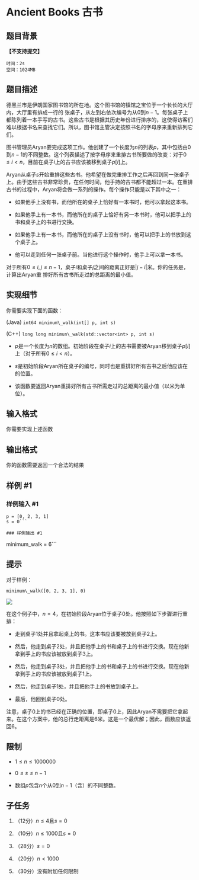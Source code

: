 # Ancient Books 古书

## 题目背景

**【不支持提交】**

```plain
时间：2s
空间：1024MB
```

## 题目描述

德黑兰市是伊朗国家图书馆的所在地。这个图书馆的镇馆之宝位于一个长长的大厅内，大厅里有排成一行的 张桌子，从左到右依次编号为从$0$到$n-1$。每张桌子上都陈列着一本手写的古书。这些古书是根据其历史年份进行排序的，这使得访客们难以根据书名来查找它们。所以，图书馆主管决定按照书名的字母序来重新排列它们。

图书管理员Aryan要完成这项工作。他创建了一个长度为$n$的列表$p$，其中包括由$0$到$n-1$的不同整数。这个列表描述了按字母序来重排古书所要做的改变：对于$0 \leq i < n$，目前在桌子$i$上的古书应该被移到桌子$p[i]$上。

Aryan从桌子$s$开始重排这些古书。他希望在做完重排工作之后再回到同一张桌子上。由于这些古书非常珍贵，在任何时间，他手持的古书都不能超过一本。在重排古书的过程中，Aryan将会做一系列的操作。每个操作只能是以下其中之一：

- 如果他手上没有书，而他所在的桌子上恰好有一本书时，他可以拿起这本书。

- 如果他手上有一本书，而他所在的桌子上恰好有另一本书时，他可以把手上的书和桌子上的书进行交换。

- 如果他手上有一本书，而他所在的桌子上没有书时，他可以把手上的书放到这个桌子上。

- 他可以走到任何一张桌子前。当他进行这个操作时，他手上可以拿一本书。

对于所有$0\leq i,j \leq n-1$，桌子$i$和桌子$j$之间的距离正好是$|j-i|$米。你的任务是，计算出Aryan重
排好所有古书所走过的总距离的最小值。



## 实现细节

你需要实现下面的函数：

(Java) `int64 minimum\_walk(int[] p, int s)`

(C++) `long long minimun\_walk(std::vector<int> p, int s)`

 - $p$是一个长度为$n$的数组。初始阶段在桌子$i$上的古书需要被Aryan移到桌子$p[i]$上（对于所有$0 \leq i < n$）。

- $s$是初始阶段Aryan所在桌子的编号，同时也是重排好所有古书之后他应该在的位置。

- 该函数要返回Aryan重排好所有古书所需走过的总距离的最小值（以米为单位）。


## 输入格式

你需要实现上述函数


## 输出格式

你的函数需要返回一个合法的结果


## 样例 #1

### 样例输入 #1
```
p = [0, 2, 3, 1]
s = 0```

### 样例输出 #1

```
minimum_walk = 6```

## 提示

对于样例：

`minimum\_walk([0, 2, 3, 1], 0)`

 ![](https://cdn.luogu.com.cn/upload/pic/6778.png) 

在这个例子中，$n=4$，在初始阶段Aryan位于桌子$0$处。他按照如下步骤进行重排：

- 走到桌子$1$处并且拿起桌上的书。这本书应该要被放到桌子$2$上。

- 然后，他走到桌子$2$处，并且把他手上的书和桌子上的书进行交换。现在他新拿到手上的书应该被放到桌子$3$上。

- 然后，他走到桌子$3$处，并且把他手上的书和桌子上的书进行交换。现在他新拿到手上的书应该被放到桌子$1$上。

- 然后，他走到桌子$1$处，并且把他手上的书放到桌子上。

- 最后，他回到桌子$0$处。

注意，桌子$0$上的书已经在正确的位置，即桌子$0$上，因此Aryan不需要把它拿起来。在这个方案中，他的总行走距离是$6$米。这是一个最优解；因此，函数应该返回$6$。


## 限制

- $1 \leq n \leq 1000000$

- $0 \leq s \leq n-1$

- 数组$p$包含$n$个从$0$到$n-1$（含）的不同整数。


## 子任务

1. （$12$分）$n \leq 4$且$s = 0$

2. （$10$分）$n \leq 1000$且$s = 0$

3. （$28$分）$s = 0$

4. （$20$分）$n < 1000$

5. （$30$分）没有附加任何限制

